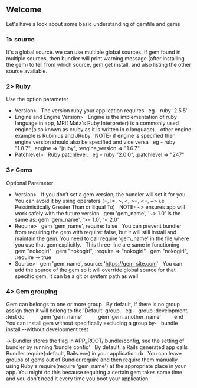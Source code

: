 ## Welcome 
Let's have a look about some basic understanding of gemfile and gems 
### 1> source
It's a global source. we can use multiple global sources. If gem found in multiple sources, then bundler will print warning message (after installing the gem) to tell from which source, gem get install, and also listing the other source available.
### 2> Ruby
Use the option parameter
- Version>
  The version ruby your application requires
  eg - ruby '2.5.5'
- Engine and Engine Version>
  Engine is the implementation of ruby language in app, MRI( Matz's Ruby Interpreter) is a commonly used engine(also known as cruby as it is written in c language).
  other engine example is Rubinius and JRuby
  NOTE- if engine is specified then engine version should also be specified and vice versa
  eg - ruby "1.8.7", :engine => "jruby", :engine_version => "1.6.7"
- Patchlevel>
  Ruby patchlevel.
  eg - ruby "2.0.0", :patchlevel => "247"
  
### 3> Gems
Optional Paremeter
- Version>
  If you don’t set a gem version, the bundler will set it for you. You can avoid it by using operators (=, !=, >, <, >=, <=, ~> i.e Pessimistically Greater Than or Equal To)
  NOTE- ~> ensures app will work safely with the future version
  gem 'gem_name', '~> 1.0' is the same as: gem 'gem_name', '>= 1.0', '< 2.0'
- Require>
  gem 'gem_name', require: false
  You can prevent bundler from requiring the gem with require: false, but it will still install and maintain the gem. You need to call require 'gem_name' in the file where you use that gem explicitly.
  This three-line are same in functioning
  gem "nokogiri"
  gem "nokogiri", :require => "nokogiri"
  gem "nokogiri", :require => true
- Source>
  gem 'gem_name', source: 'https://gem_site.com'
  You can add the source of the gem so it will override global source for that specific gem, it can be a git or system path as well
### 4> Gem grouping
  Gem can belongs to one or more group
  By default, if there is no group assign then it will belong to the 'Default' group.
  eg -  group :development, :test do
          gem 'gem_name'
          gem 'gem_another_name'
        end
  You can install gem without specifically excluding a group by-
  bundle install --without development test

-> Bundler stores the flag in APP_ROOT/.bundle/config, see the setting of bundler by running 'bundle config'
  By default, a Rails generated app calls Bundler.require(:default, Rails.env) in your application.rb
  You can leave groups of gems out of Bundler.require and then require them manually using Ruby's require(require 'gem_name') at the appropriate place in your app. You might do this because requiring a certain gem takes some time and you don't need it every time you boot your application.

